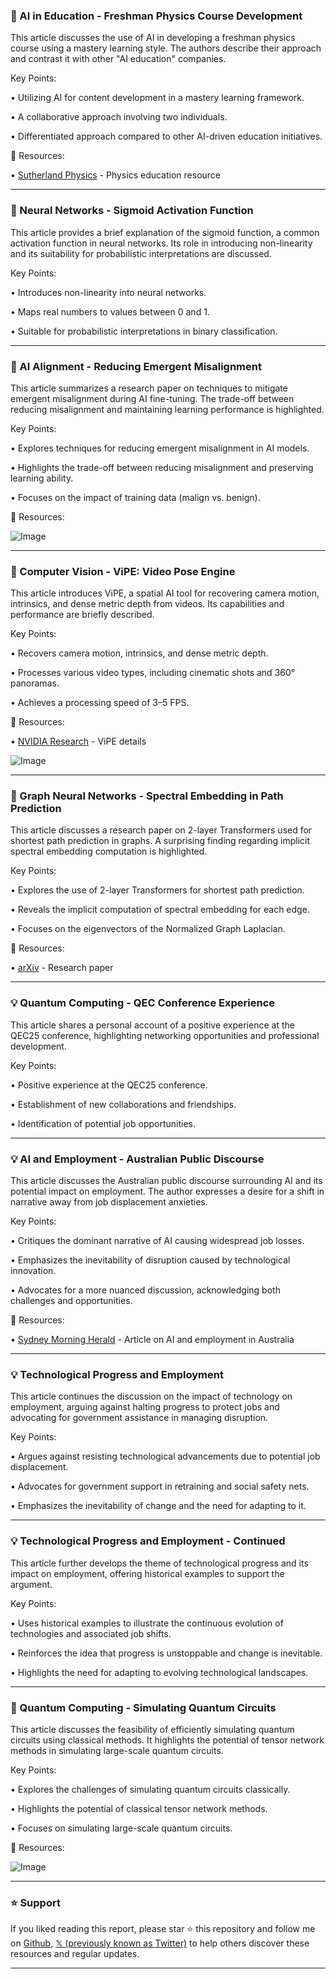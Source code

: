 ### 🤖 AI in Education - Freshman Physics Course Development

This article discusses the use of AI in developing a freshman physics course using a mastery learning style.  The authors describe their approach and contrast it with other "AI education" companies.

Key Points:

• Utilizing AI for content development in a mastery learning framework.


• A collaborative approach involving two individuals.


• Differentiated approach compared to other AI-driven education initiatives.



🔗 Resources:

• [Sutherland Physics](https://x.com/sutherlandphys) -  Physics education resource


---

### 🤖 Neural Networks - Sigmoid Activation Function

This article provides a brief explanation of the sigmoid function, a common activation function in neural networks.  Its role in introducing non-linearity and its suitability for probabilistic interpretations are discussed.

Key Points:

• Introduces non-linearity into neural networks.


• Maps real numbers to values between 0 and 1.


• Suitable for probabilistic interpretations in binary classification.



---

### 🤖 AI Alignment - Reducing Emergent Misalignment

This article summarizes a research paper on techniques to mitigate emergent misalignment during AI fine-tuning. The trade-off between reducing misalignment and maintaining learning performance is highlighted.

Key Points:

• Explores techniques for reducing emergent misalignment in AI models.


• Highlights the trade-off between reducing misalignment and preserving learning ability.


• Focuses on the impact of training data (malign vs. benign).



🔗 Resources:

![Image](https://pbs.twimg.com/media/GyjZmKTbQAEH_Gs?format=jpg&name=small)

---

### 🚀 Computer Vision - ViPE: Video Pose Engine

This article introduces ViPE, a spatial AI tool for recovering camera motion, intrinsics, and dense metric depth from videos.  Its capabilities and performance are briefly described.

Key Points:

• Recovers camera motion, intrinsics, and dense metric depth.


• Processes various video types, including cinematic shots and 360° panoramas.


• Achieves a processing speed of 3–5 FPS.



🔗 Resources:

• [NVIDIA Research](https://research.nvidia.com/labs/toronto-ai/vipe) - ViPE details


![Image](https://pbs.twimg.com/amplify_video_thumb/1955320415842340867/img/UOQ63Rmb20Pu-n8y.jpg)

---

### 🤖 Graph Neural Networks - Spectral Embedding in Path Prediction

This article discusses a research paper on 2-layer Transformers used for shortest path prediction in graphs. A surprising finding regarding implicit spectral embedding computation is highlighted.

Key Points:

• Explores the use of 2-layer Transformers for shortest path prediction.


• Reveals the implicit computation of spectral embedding for each edge.


• Focuses on the eigenvectors of the Normalized Graph Laplacian.



🔗 Resources:

• [arXiv](https://arxiv.org/abs/2502.08794) - Research paper


---

### 💡 Quantum Computing - QEC Conference Experience

This article shares a personal account of a positive experience at the QEC25 conference, highlighting networking opportunities and professional development.

Key Points:

• Positive experience at the QEC25 conference.


• Establishment of new collaborations and friendships.


• Identification of potential job opportunities.


---

### 💡 AI and Employment - Australian Public Discourse

This article discusses the Australian public discourse surrounding AI and its potential impact on employment. The author expresses a desire for a shift in narrative away from job displacement anxieties.

Key Points:

• Critiques the dominant narrative of AI causing widespread job losses.


• Emphasizes the inevitability of disruption caused by technological innovation.


• Advocates for a more nuanced discussion, acknowledging both challenges and opportunities.


🔗 Resources:

• [Sydney Morning Herald](https://smh.com.au/business/companies/friend-or-foe-the-ai-bloodletting-has-begun-in-australia-20250814-p5mn3p.html) - Article on AI and employment in Australia

---

### 💡 Technological Progress and Employment

This article continues the discussion on the impact of technology on employment, arguing against halting progress to protect jobs and advocating for government assistance in managing disruption.

Key Points:

• Argues against resisting technological advancements due to potential job displacement.


• Advocates for government support in retraining and social safety nets.


• Emphasizes the inevitability of change and the need for adapting to it.



---

### 💡 Technological Progress and Employment - Continued

This article further develops the theme of technological progress and its impact on employment, offering historical examples to support the argument.

Key Points:

• Uses historical examples to illustrate the continuous evolution of technologies and associated job shifts.


• Reinforces the idea that progress is unstoppable and change is inevitable.


• Highlights the need for adapting to evolving technological landscapes.



---

### 🤖 Quantum Computing - Simulating Quantum Circuits

This article discusses the feasibility of efficiently simulating quantum circuits using classical methods.  It highlights the potential of tensor network methods in simulating large-scale quantum circuits.

Key Points:

• Explores the challenges of simulating quantum circuits classically.


• Highlights the potential of classical tensor network methods.


• Focuses on simulating large-scale quantum circuits.



🔗 Resources:

![Image](https://pbs.twimg.com/media/GyXtLi3XsAE6ZlW?format=jpg&name=small)


---

### ⭐️ Support

If you liked reading this report, please star ⭐️ this repository and follow me on [Github](https://github.com/Drix10), [𝕏 (previously known as Twitter)](https://x.com/DRIX_10_) to help others discover these resources and regular updates.

---